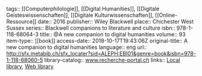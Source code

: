 tags:: [[Computerphilologie]], [[Digital Humanities]], [[Digitale Geisteswissenschaften]], [[Digitale Kulturwissenschaften]], [[Online-Ressource]]
date:: 2016
publisher:: Wiley Blackwell
place:: Chichester West Sussex
series:: Blackwell companions to literature and culture
isbn:: 978-1-118-68064-3
title:: @A new companion to digital humanities
volume:: 93
item-type:: [[book]]
access-date:: 2018-10-17T19:43:06Z
original-title:: A new companion to digital humanities
language:: eng
url:: http://sfx.metabib.ch/sfx_locater?sid=ALEPH:EBI01&genre=book&isbn=978-1-118-68060-5
library-catalog:: www.recherche-portal.ch
links:: [Local library](zotero://select/groups/2386895/items/N9PWU6NL), [Web library](https://www.zotero.org/groups/2386895/items/N9PWU6NL)
